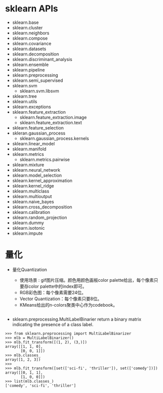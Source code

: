 # sklearn APIs
- sklearn.base
- sklearn.cluster
- sklearn.neighbors
- sklearn.compose
- sklearn.covariance
- sklearn.datasets
- sklearn.decomposition
- sklearn.discriminant_analysis
- sklearn.ensemble
- sklearn.pipeline
- sklearn.preprocessing
- sklearn.semi_supervised
- sklearn.svm
  - sklearn.svm.libsvm
- sklearn.tree
- sklearn.utils
- sklearn.exceptions
- sklearn.feature_extraction
  - sklearn.feature_extraction.image
  - sklearn.feature_extraction.text
- sklearn.feature_selection
- skleran.gaussian_process
  - sklearn.gaussian_process.kernels
- sklearn.linear_model
- sklearn.manifold
- sklearn.metrics
  - sklearn.metrics.pairwise
- sklearn.mixture
- sklearn.neural_network
- sklearn.model_selection
- sklearn.kernel_approximation
- sklearn.kernel_ridge
- sklearn.multiclass
- sklearn.multioutput
- sklearn.naive_bayes
- sklearn.cross_decomposition 
- sklearn.calibration
- sklearn.random_projection
- sklearn.dummy
- sklearn.isotonic
- sklearn.impute


# 量化

- 量化Quantization
  - 使用场景 : gif图片压缩。颜色用颜色画板color palette给出，每个像素只要存color palette中的index即可。
  - RGB彩色图：每个像素需要24位。
  - Vector Quantization：每个像素只要8位。
  - KMeans给出的n-colors聚类中心作为codebook。

  ```
  
  ```
- sklearn.preprocessing.MultiLabelBinarier
return a binary matrix indicating the presence of a class label.
```
>>> from sklearn.preprocessing import MultiLabelBinarizer
>>> mlb = MultiLabelBinarizer()
>>> mlb.fit_transform([(1, 2), (3,)])
array([[1, 1, 0],
       [0, 0, 1]])
>>> mlb.classes_
array([1, 2, 3])
>>>
>>> mlb.fit_transform([set(['sci-fi', 'thriller']), set(['comedy'])])
array([[0, 1, 1],
       [1, 0, 0]])
>>> list(mlb.classes_)
['comedy', 'sci-fi', 'thriller']
```

